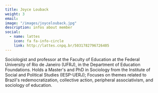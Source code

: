 ```yaml
---
title: Joyce Louback
weight: 3
email:
image: "/images/joycelouback.jpg"
description: infos about member
social:
  - name: lattes
    icon: fa fa-info-circle
    link: http://lattes.cnpq.br/5031782796726405
---
```


Sociologist and professor at the Faculty of Education at the Federal University of Rio de Janeiro (UFRJ), in the Department of Education Foundations. Holds a Master's and PhD in Sociology from the Institute of Social and Political Studies (IESP-UERJ); Focuses on themes related to Brazil's redemocratization, collective action, peripheral associativism, and sociology of education.

